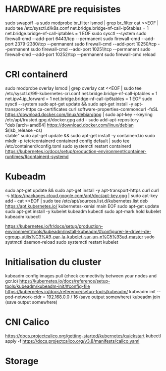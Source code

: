 # HARDWARE pre requisistes

sudo swapoff -a
sudo modprobe br_filter
lsmod | grep br_filter
cat <<EOF | sudo tee /etc/sysctl.d/k8s.conf
net.bridge.bridge-nf-call-ip6tables = 1
net.bridge.bridge-nf-call-iptables = 1
EOF
sudo sysctl --system
sudo firewall-cmd --add-port 6443/tcp --permanent
sudo firewall-cmd --add-port 2379-2380/tcp --permanent
sudo firewall-cmd --add-port 10250/tcp --permanent
sudo firewall-cmd --add-port 10251/tcp --permanent
sudo firewall-cmd --add-port 10252/tcp --permanent
sudo firewall-cmd reload

# CRI containerd
sudo modprobe overlay
lsmod | grep overlay
cat <<EOF | sudo tee /etc/sysctl.d/99-kubernetes-cri.conf
net.bridge.bridge-nf-call-iptables  = 1
net.ipv4.ip_forward                 = 1
net.bridge.bridge-nf-call-ip6tables = 1
EOF
sudo sysctl --system
sudo apt-get update && sudo apt-get install -y apt-transport-https ca-certificates curl software-properties-commoncurl -fsSL https://download.docker.com/linux/debian/gpg | sudo apt-key --keyring /etc/apt/trusted.gpg.d/docker.gpg add -
sudo add-apt-repository \
   "deb [arch=amd64] https://download.docker.com/linux/debian \
   $(lsb_release -cs) \
   stable"
sudo apt-get update && sudo apt-get install -y containerd.io
sudo mkdir -p /etc/containerd
containerd config default | sudo tee /etc/containerd/config.toml
sudo systemctl restart containerd
https://kubernetes.io/docs/setup/production-environment/container-runtimes/#containerd-systemd

# Kubeadm
sudo apt-get update && sudo apt-get install -y apt-transport-https curl
curl -s https://packages.cloud.google.com/apt/doc/apt-key.gpg | sudo apt-key add -
cat <<EOF | sudo tee /etc/apt/sources.list.d/kubernetes.list
deb https://apt.kubernetes.io/ kubernetes-xenial main
EOF
sudo apt-get update
sudo apt-get install -y kubelet kubeadm kubectl
sudo apt-mark hold kubelet kubeadm kubectl

https://kubernetes.io/fr/docs/setup/production-environment/tools/kubeadm/install-kubeadm/#configurer-le-driver-de-cgroup-utilis%C3%A9-par-la-kubelet-sur-un-n%C5%93ud-master 
sudo systmctl daemon-reload
sudo systemctl restart kubelet

# Initialisation du cluster
kubeadm config images pull (check connectivity between your nodes and gcr.io)
https://kubernetes.io/docs/reference/setup-tools/kubeadm/kubeadm-init/#config-file
https://kubernetes.io/docs/reference/setup-tools/kubeadm/
kubeadm init --pod-network-cidr = 192.168.0.0 / 16 (save output somewhere)
kubeadm join (save output somewhere)

# CNI Calico
https://docs.projectcalico.org/getting-started/kubernetes/quickstart
kubectl apply -f https://docs.projectcalico.org/v3.8/manifests/calico.yaml

# Storage

